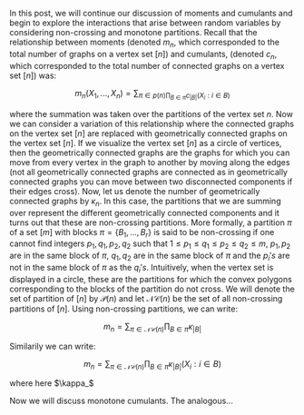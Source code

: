 In this post, we will continue our discussion of moments and cumulants and begin to explore the interactions that arise between random variables by considering non-crossing and monotone partitions. Recall that the relationship between moments (denoted $m_n$, which corresponded to the total number of graphs on a vertex set $[n]$) and cumulants, (denoted $c_n$, which corresponded to the total number of connected graphs on a vertex set $[n]$) was: 

$$m_n(X_1,...,X_n) = \sum_{\pi \in p(n) \prod_{B \in \pi} c_{|B|}(X_i : i \in B)}$$

where the summation was taken over the partitions of the vertex set $n$. Now we can consider a variation of this relationship where the connected graphs on the vertex set $[n]$ are replaced with geometrically connected graphs on the vertex set $[n]$. If we visualize the vertex set $[n]$ as a circle of vertices, then the geometrically connected graphs are the graphs for which you can move from every vertex in the graph to another by moving along the edges (not all geometrically connected graphs are connected as in geometrically connected graphs you can move between two disconnected components if their edges cross). Now, let us denote the number of geometrically connected graphs by $\kappa_n$. In this case, the partitions that we are summing over represent the different geometrically connected components and it turns out that these are non-crossing partitions. More formally, a partition $\pi$ of a set $[m]$ with blocks $\pi = \{B_1,...,B_r\}$ is said to be non-crossing if one cannot find integers $p_1, q_1, p_2, q_2$ such that $1 \leq p_1 \leq q_1 \leq p_2 \leq q_2 \leq m$, $p_1, p_2$ are in the same block of $\pi$, $q_1, q_2$ are in the same block of $\pi$ and the $p_i's$ are not in the same block of $\pi$ as the $q_i's$. Intuitively, when the vertex set is displayed in a circle, these are the partitions for which the convex polygons corresponding to the blocks of the partition do not cross. We will denote the set of partition of $[n]$ by $\mathcal{P}(n)$ and let $\mathcal{NC}(n)$ be the set of all non-crossing partitions of $[n]$. Using non-crossing partitions, we can write:

$$m_n = \sum_{\pi \in \mathcal{NC}(n)} \prod_{B \in \pi}\kappa_{|B|}$$

Similarily we can write: 

$$m_n = \sum_{\pi \in \mathcal{NC}(n)} \prod_{B \in \pi}\kappa_{|B|}(X_i : i \in B)$$

where here $\kappa_$






Now we will discuss monotone cumulants. The analogous...

















